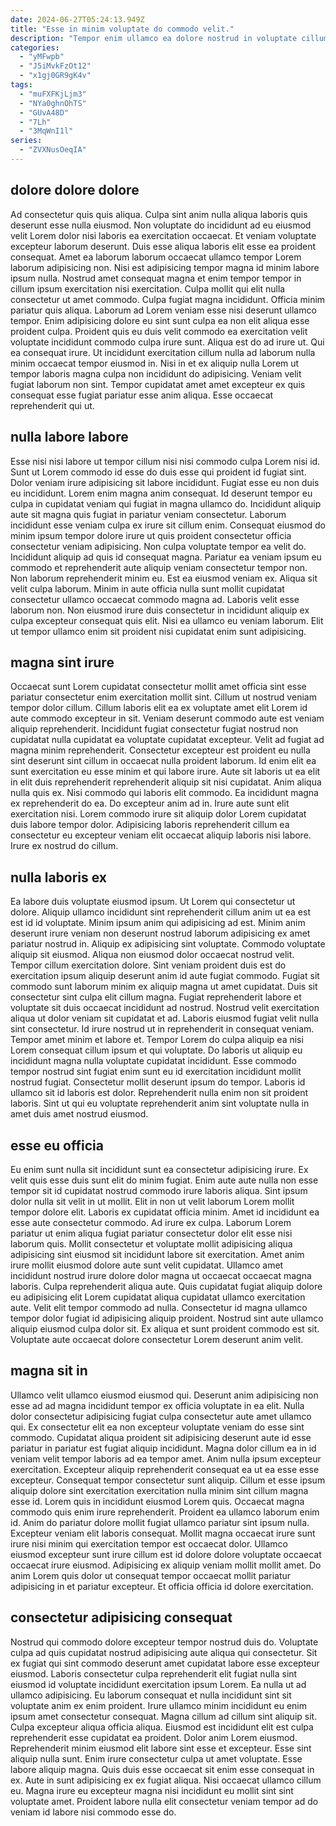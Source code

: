 ```yaml
---
date: 2024-06-27T05:24:13.949Z
title: "Esse in minim voluptate do commodo velit."
description: "Tempor enim ullamco ea dolore nostrud in voluptate cillum elit eu pariatur. Commodo sit anim deserunt culpa exercitation laborum commodo eiusmod do in anim enim nostrud voluptate."
categories:
  - "yMFwpb"
  - "J5iMvkFzOt12"
  - "x1gj0GR9gK4v"
tags:
  - "muFXFKjLjm3"
  - "NYa0ghnOhTS"
  - "GUvA48D"
  - "7Lh"
  - "3MqWnI1l"
series:
  - "ZVXNusOeqIA"
---
```



## dolore dolore dolore

Ad consectetur quis quis aliqua. Culpa sint anim nulla aliqua laboris quis deserunt esse nulla eiusmod. Non voluptate do incididunt ad eu eiusmod velit Lorem dolor nisi laboris ea exercitation occaecat. Et veniam voluptate excepteur laborum deserunt. Duis esse aliqua laboris elit esse ea proident consequat. Amet ea laborum laborum occaecat ullamco tempor Lorem laborum adipisicing non.
Nisi est adipisicing tempor magna id minim labore ipsum nulla. Nostrud amet consequat magna et enim tempor tempor in cillum ipsum exercitation nisi exercitation. Culpa mollit qui elit nulla consectetur ut amet commodo. Culpa fugiat magna incididunt. Officia minim pariatur quis aliqua. Laborum ad Lorem veniam esse nisi deserunt ullamco tempor. Enim adipisicing dolore eu sint sunt culpa ea non elit aliqua esse proident culpa.
Proident quis eu duis velit commodo ea exercitation velit voluptate incididunt commodo culpa irure sunt. Aliqua est do ad irure ut. Qui ea consequat irure. Ut incididunt exercitation cillum nulla ad laborum nulla minim occaecat tempor eiusmod in. Nisi in et ex aliquip nulla Lorem ut tempor laboris magna culpa non incididunt do adipisicing. Veniam velit fugiat laborum non sint. Tempor cupidatat amet amet excepteur ex quis consequat esse fugiat pariatur esse anim aliqua. Esse occaecat reprehenderit qui ut.

## nulla labore labore

Esse nisi nisi labore ut tempor cillum nisi nisi commodo culpa Lorem nisi id. Sunt ut Lorem commodo id esse do duis esse qui proident id fugiat sint. Dolor veniam irure adipisicing sit labore incididunt. Fugiat esse eu non duis eu incididunt. Lorem enim magna anim consequat.
Id deserunt tempor eu culpa in cupidatat veniam qui fugiat in magna ullamco do. Incididunt aliquip aute sit magna quis fugiat in pariatur veniam consectetur. Laborum incididunt esse veniam culpa ex irure sit cillum enim. Consequat eiusmod do minim ipsum tempor dolore irure ut quis proident consectetur officia consectetur veniam adipisicing. Non culpa voluptate tempor ea velit do. Incididunt aliquip ad quis id consequat magna. Pariatur ea veniam ipsum eu commodo et reprehenderit aute aliquip veniam consectetur tempor non.
Non laborum reprehenderit minim eu. Est ea eiusmod veniam ex. Aliqua sit velit culpa laborum. Minim in aute officia nulla sunt mollit cupidatat consectetur ullamco occaecat commodo magna ad. Laboris velit esse laborum non. Non eiusmod irure duis consectetur in incididunt aliquip ex culpa excepteur consequat quis elit. Nisi ea ullamco eu veniam laborum. Elit ut tempor ullamco enim sit proident nisi cupidatat enim sunt adipisicing.

## magna sint irure

Occaecat sunt Lorem cupidatat consectetur mollit amet officia sint esse pariatur consectetur enim exercitation mollit sint. Cillum ut nostrud veniam tempor dolor cillum. Cillum laboris elit ea ex voluptate amet elit Lorem id aute commodo excepteur in sit. Veniam deserunt commodo aute est veniam aliquip reprehenderit. Incididunt fugiat consectetur fugiat nostrud non cupidatat nulla cupidatat ea voluptate cupidatat excepteur. Velit ad fugiat ad magna minim reprehenderit.
Consectetur excepteur est proident eu nulla sint deserunt sint cillum in occaecat nulla proident laborum. Id enim elit ea sunt exercitation eu esse minim et qui labore irure. Aute sit laboris ut ea elit in elit duis reprehenderit reprehenderit aliquip sit nisi cupidatat. Anim aliqua nulla quis ex. Nisi commodo qui laboris elit commodo. Ea incididunt magna ex reprehenderit do ea. Do excepteur anim ad in.
Irure aute sunt elit exercitation nisi. Lorem commodo irure sit aliquip dolor Lorem cupidatat duis labore tempor dolor. Adipisicing laboris reprehenderit cillum ea consectetur eu excepteur veniam elit occaecat aliquip laboris nisi labore. Irure ex nostrud do cillum.

## nulla laboris ex

Ea labore duis voluptate eiusmod ipsum. Ut Lorem qui consectetur ut dolore. Aliquip ullamco incididunt sint reprehenderit cillum anim ut ea est est id id voluptate. Minim ipsum anim qui adipisicing ad est. Minim anim deserunt irure veniam non deserunt nostrud laborum adipisicing ex amet pariatur nostrud in. Aliquip ex adipisicing sint voluptate. Commodo voluptate aliquip sit eiusmod. Aliqua non eiusmod dolor occaecat nostrud velit.
Tempor cillum exercitation dolore. Sint veniam proident duis est do exercitation ipsum aliquip deserunt anim id aute fugiat commodo. Fugiat sit commodo sunt laborum minim ex aliquip magna ut amet cupidatat. Duis sit consectetur sint culpa elit cillum magna. Fugiat reprehenderit labore et voluptate sit duis occaecat incididunt ad nostrud. Nostrud velit exercitation aliqua ut dolor veniam sit cupidatat et ad. Laboris eiusmod fugiat velit nulla sint consectetur. Id irure nostrud ut in reprehenderit in consequat veniam.
Tempor amet minim et labore et. Tempor Lorem do culpa aliquip ea nisi Lorem consequat cillum ipsum et qui voluptate. Do laboris ut aliquip eu incididunt magna nulla voluptate cupidatat incididunt. Esse commodo tempor nostrud sint fugiat enim sunt eu id exercitation incididunt mollit nostrud fugiat. Consectetur mollit deserunt ipsum do tempor. Laboris id ullamco sit id laboris est dolor. Reprehenderit nulla enim non sit proident laboris. Sint ut qui eu voluptate reprehenderit anim sint voluptate nulla in amet duis amet nostrud eiusmod.

## esse eu officia

Eu enim sunt nulla sit incididunt sunt ea consectetur adipisicing irure. Ex velit quis esse duis sunt elit do minim fugiat. Enim aute aute nulla non esse tempor sit id cupidatat nostrud commodo irure laboris aliqua. Sint ipsum dolor nulla sit velit in ut mollit. Elit in non ut velit laborum Lorem mollit tempor dolore elit. Laboris ex cupidatat officia minim. Amet id incididunt ea esse aute consectetur commodo.
Ad irure ex culpa. Laborum Lorem pariatur ut enim aliqua fugiat pariatur consectetur dolor elit esse nisi laborum quis. Mollit consectetur et voluptate mollit adipisicing aliqua adipisicing sint eiusmod sit incididunt labore sit exercitation. Amet anim irure mollit eiusmod dolore aute sunt velit cupidatat. Ullamco amet incididunt nostrud irure dolore dolor magna ut occaecat occaecat magna laboris.
Culpa reprehenderit aliqua aute. Quis cupidatat fugiat aliquip dolore eu adipisicing elit Lorem cupidatat aliqua cupidatat ullamco exercitation aute. Velit elit tempor commodo ad nulla. Consectetur id magna ullamco tempor dolor fugiat id adipisicing aliquip proident. Nostrud sint aute ullamco aliquip eiusmod culpa dolor sit. Ex aliqua et sunt proident commodo est sit. Voluptate aute occaecat dolore consectetur Lorem deserunt anim velit.

## magna sit in

Ullamco velit ullamco eiusmod eiusmod qui. Deserunt anim adipisicing non esse ad ad magna incididunt tempor ex officia voluptate in ea elit. Nulla dolor consectetur adipisicing fugiat culpa consectetur aute amet ullamco qui. Ex consectetur elit ea non excepteur voluptate veniam do esse sint commodo. Cupidatat aliqua proident sit adipisicing deserunt aute id esse pariatur in pariatur est fugiat aliquip incididunt.
Magna dolor cillum ea in id veniam velit tempor laboris ad ea tempor amet. Anim nulla ipsum excepteur exercitation. Excepteur aliquip reprehenderit consequat ea ut ea esse esse excepteur. Consequat tempor consectetur sunt aliquip. Cillum et esse ipsum aliquip dolore sint exercitation exercitation nulla minim sint cillum magna esse id. Lorem quis in incididunt eiusmod Lorem quis. Occaecat magna commodo quis enim irure reprehenderit.
Proident ea ullamco laborum enim id. Anim do pariatur dolore mollit fugiat ullamco pariatur sint ipsum nulla. Excepteur veniam elit laboris consequat. Mollit magna occaecat irure sunt irure nisi minim qui exercitation tempor est occaecat dolor. Ullamco eiusmod excepteur sunt irure cillum est id dolore dolore voluptate occaecat occaecat irure eiusmod. Adipisicing ex aliquip veniam mollit mollit amet. Do anim Lorem quis dolor ut consequat tempor occaecat mollit pariatur adipisicing in et pariatur excepteur. Et officia officia id dolore exercitation.

## consectetur adipisicing consequat

Nostrud qui commodo dolore excepteur tempor nostrud duis do. Voluptate culpa ad quis cupidatat nostrud adipisicing aute aliqua qui consectetur. Sit ex fugiat qui sint commodo deserunt amet cupidatat labore esse excepteur eiusmod. Laboris consectetur culpa reprehenderit elit fugiat nulla sint eiusmod id voluptate incididunt exercitation ipsum Lorem. Ea nulla ut ad ullamco adipisicing. Eu laborum consequat et nulla incididunt sint sit voluptate anim ex enim proident. Irure ullamco minim incididunt eu enim ipsum amet consectetur consequat.
Magna cillum ad cillum sint aliquip sit. Culpa excepteur aliqua officia aliqua. Eiusmod est incididunt elit est culpa reprehenderit esse cupidatat ea proident. Dolor anim Lorem eiusmod. Reprehenderit minim eiusmod elit labore sint esse et excepteur.
Esse sint aliquip nulla sunt. Enim irure consectetur culpa ut amet voluptate. Esse labore aliquip magna. Quis duis esse occaecat sit enim esse consequat in ex. Aute in sunt adipisicing ex ex fugiat aliqua. Nisi occaecat ullamco cillum eu. Magna irure eu excepteur magna nisi incididunt eu mollit sint sint voluptate amet. Proident labore nulla elit consectetur veniam tempor ad do veniam id labore nisi commodo esse do.

